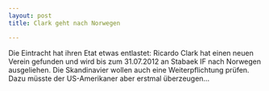 ```yaml
---
layout: post
title: Clark geht nach Norwegen

---
```


Die Eintracht hat ihren Etat etwas entlastet: Ricardo Clark hat einen neuen Verein gefunden und wird bis zum 31.07.2012 an Stabaek IF nach Norwegen ausgeliehen. Die Skandinavier wollen auch eine Weiterpflichtung prüfen. Dazu müsste der US-Amerikaner aber erstmal überzeugen...


